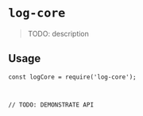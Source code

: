 # `log-core`

> TODO: description

## Usage

```
const logCore = require('log-core');



// TODO: DEMONSTRATE API
```
